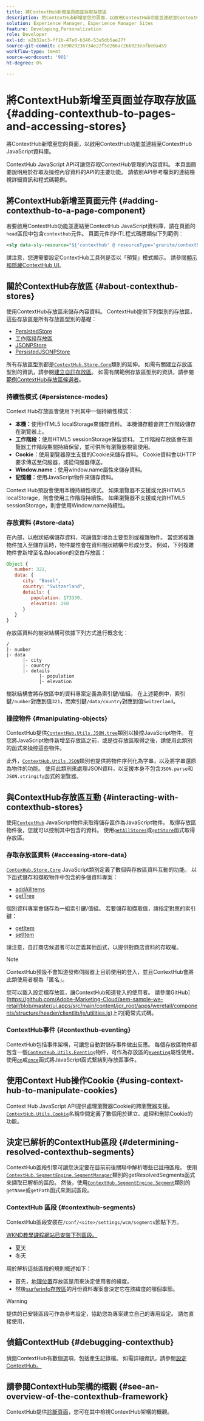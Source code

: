 ```yaml
---
title: 將ContextHub新增至頁面並存取存放區
description: 將ContextHub新增至您的頁面，以啟用ContextHub功能並連結至ContextHub JavaScript資料庫
solution: Experience Manager, Experience Manager Sites
feature: Developing,Personalization
role: Developer
exl-id: a2b32ec3-ff1b-47e0-b346-53a5db5ae27f
source-git-commit: c3e9029236734e22f5d266ac26b923eafbe0a459
workflow-type: tm+mt
source-wordcount: '901'
ht-degree: 0%

---
```


# 將ContextHub新增至頁面並存取存放區 {#adding-contexthub-to-pages-and-accessing-stores}

將ContextHub新增至您的頁面，以啟用ContextHub功能並連結至ContextHub JavaScript資料庫。

ContextHub JavaScript API可讓您存取ContextHub管理的內容資料。 本頁面簡要說明用於存取及操控內容資料的API的主要功能。 請依照API參考檔案的連結檢視詳細資訊和程式碼範例。

## 將ContextHub新增至頁面元件 {#adding-contexthub-to-a-page-component}

若要啟用ContextHub功能並連結至ContextHub JavaScript資料庫，請在頁面的`head`區段中包含`contexthub`元件。 頁面元件的HTL程式碼應類似下列範例：

```xml
<sly data-sly-resource="${'contexthub' @ resourceType='granite/contexthub/components/contexthub'}"/>
```

請注意，您還需要設定ContextHub工具列是否以「預覽」模式顯示。 請參閱[顯示和隱藏ContextHub UI](ch-configuring.md#showing-and-hiding-the-contexthub-ui)。

## 關於ContextHub存放區 {#about-contexthub-stores}

使用ContextHub存放區來儲存內容資料。 ContextHub提供下列型別的存放區，這些存放區是所有存放區型別的基礎：

* [PersistedStore](contexthub-api.md#contexthub-store-persistedstore)
* [工作階段存放區](contexthub-api.md#contexthub-store-sessionstore)
* [JSONPStore](contexthub-api.md#contexthub-store-persistedjsonpstore)
* [PersistedJSONPStore](contexthub-api.md#contexthub-store-persistedstore)

所有存放區型別都是[`ContextHub.Store.Core`](contexthub-api.md#contexthub-store-core)類別的延伸。 如需有關建立存放區型別的資訊，請參閱[建立自訂存放區](ch-extend.md#creating-custom-store-candidates)。 如需有關範例存放區型別的資訊，請參閱[範例ContextHub存放區候選者](ch-samplestores.md)。

### 持續性模式 {#persistence-modes}

Context Hub存放區會使用下列其中一個持續性模式：

* **本機：**&#x200B;使用HTML5 localStorage來儲存資料。 本機儲存體會跨工作階段儲存在瀏覽器上。
* **工作階段：**&#x200B;使用HTML5 sessionStorage保留資料。 工作階段存放區會在瀏覽器工作階段期間持續保留，並可供所有瀏覽器視窗使用。
* **Cookie：**&#x200B;使用瀏覽器原生支援的Cookie來儲存資料。 Cookie資料會以HTTP要求傳送至伺服器，或從伺服器傳送。
* **Window.name：**&#x200B;使用window.name屬性來儲存資料。
* **記憶體：**&#x200B;使用JavaScript物件來儲存資料。

Context Hub預設會使用本機持續性模式。 如果瀏覽器不支援或允許HTML5 localStorage，則會使用工作階段持續性。 如果瀏覽器不支援或允許HTML5 sessionStorage，則會使用Window.name持續性。

### 存放資料 {#store-data}

在內部，以樹狀結構儲存資料，可讓值新增為主要型別或複雜物件。 當您將複雜物件加入至儲存區時，物件屬性會在資料樹狀結構中形成分支。 例如，下列複雜物件會新增至名為location的空白存放區：

```javascript
Object {
   number: 321,
   data: {
      city: "Basel",
      country: "Switzerland",
      details: {
         population: 173330,
         elevation: 260
      }
   }
}
```

存放區資料的樹狀結構可依據下列方式進行概念化：

```text
/
|- number
|- data
      |- city
      |- country
      |- details
            |- population
            |- elevation
```

樹狀結構會將存放區中的資料專案定義為索引鍵/值組。 在上述範例中，索引鍵`/number`對應到值`321`，而索引鍵`/data/country`對應到值`Switzerland`。

### 操控物件 {#manipulating-objects}

ContextHub提供[`ContextHub.Utils.JSON.tree`](contexthub-api.md#contexthub-utils-json-tree)類別以操控JavaScript物件。 在您將JavaScript物件新增至存放區之前，或是從存放區取得之後，請使用此類別的函式來操控這些物件。

此外，[`ContextHub.Utils.JSON`](contexthub-api.md#contexthub-utils-json)類別也提供將物件序列化為字串，以及將字串還原為物件的功能。 使用此類別來處理JSON資料，以支援本身不包含`JSON.parse`和`JSON.stringify`函式的瀏覽器。

## 與ContextHub存放區互動 {#interacting-with-contexthub-stores}

使用[`ContextHub`](contexthub-api.md#ui-event-constants) JavaScript物件來取得儲存區作為JavaScript物件。 取得存放區物件後，您就可以控制其中包含的資料。 使用[`getAllStores`](contexthub-api.md#getallstores)或[`getStore`](contexthub-api.md#getstore-name)函式取得存放區。

### 存取存放區資料 {#accessing-store-data}

[`ContexHub.Store.Core`](contexthub-api.md#contexthub-store-core) JavaScript類別定義了數個與存放區資料互動的功能。 以下函式儲存和擷取物件中包含的多個資料專案：

* [addAllItems](contexthub-api.md#addallitems-tree-options)
* [getTree](contexthub-api.md#gettree-includeinternals)

個別資料專案會儲存為一組索引鍵/值組。 若要儲存和擷取值，請指定對應的索引鍵：

* [getItem](contexthub-api.md#getitem-key)
* [setItem](contexthub-api.md#setitem-key-value-options)

請注意，自訂商店候選者可以定義其他函式，以提供對商店資料的存取權。

>[!NOTE]
>
>ContextHub預設不會知道發佈伺服器上目前使用的登入，並且ContextHub會將此類使用者視為「匿名」。
>
>您可以載入設定檔存放區，讓ContextHub知道登入的使用者。 請參閱GitHub](https://github.com/Adobe-Marketing-Cloud/aem-sample-we-retail/blob/master/ui.apps/src/main/content/jcr_root/apps/weretail/components/structure/header/clientlib/js/utilities.js)上的[範常式式碼。

### ContextHub事件 {#contexthub-eventing}

ContextHub包括事件架構，可讓您自動對儲存事件做出反應。 每個存放區物件都包含一個[`ContextHub.Utils.Eventing`](contexthub-api.md#contexthub-utils-eventing)物件，可作為存放區的[`eventing`](contexthub-api.md#eventing)屬性使用。 使用[`on`](contexthub-api.md#on-name-handler-selector-triggerforpastevents)或[`once`](contexthub-api.md#once-name-handler-selector-triggerforpastevents)函式將JavaScript函式繫結到存放區事件。

## 使用Context Hub操作Cookie {#using-context-hub-to-manipulate-cookies}

Context Hub JavaScript API提供處理瀏覽器Cookie的跨瀏覽器支援。 [`ContextHub.Utils.Cookie`](contexthub-api.md#contexthub-utils-cookie)名稱空間定義了數個用於建立、處理和刪除Cookie的功能。

## 決定已解析的ContextHub區段 {#determining-resolved-contexthub-segments}

ContextHub區段引擎可讓您決定要在目前前後關聯中解析哪些已註冊區段。 使用[`ContextHub.SegmentEngine.SegmentManager`](contexthub-api.md#contexthub-segmentengine-segmentmanager)類別的getResolvedSegments函式來擷取已解析的區段。 然後，使用[`ContextHub.SegmentEngine.Segment`](contexthub-api.md#contexthub-segmentengine-segment)類別的`getName`或`getPath`函式來測試區段。

### ContextHub 區段 {#contexthub-segments}

ContextHub區段安裝在`/conf/<site>/settings/wcm/segments`節點下方。

[WKND教學課程網站已安裝下列區段。](getting-started.md)

* 夏天
* 冬天

用於解析這些區段的規則概述如下：

* 首先，[地理位置](ch-samplestores.md#contexthub-geolocation-sample-store-candidate)存放區是用來決定使用者的緯度。
* 然後[surferinfo存放區](ch-samplestores.md#contexthub-surferinfo-sample-store-candidate)的月份資料專案會決定它在該緯度的哪個季節。

>[!WARNING]
>
>提供的已安裝區段可作為參考設定，協助您為專案建立自己的專用設定。 請勿直接使用，

## 偵錯ContextHub {#debugging-contexthub}

偵錯ContextHub有數個選項，包括產生記錄檔。 如需詳細資訊，請參閱[設定ContextHub。](ch-configuring.md#logging-debug-messages-for-contexthub)

## 請參閱ContextHub架構的概觀 {#see-an-overview-of-the-contexthub-framework}

ContextHub提供[診斷頁面](ch-diagnostics.md)，您可在其中檢視ContextHub架構的概觀。
